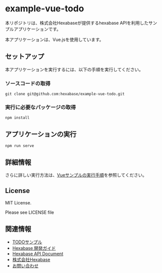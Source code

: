 # example-vue-todo
本リポジトリは、株式会社Hexabaseが提供するhexabase APIを利用したサンプルアプリケーションです。

本アプリケーションは、Vue.jsを使用しています。

## セットアップ
本アプリケーションを実行するには、以下の手順を実行してください。


### ソースコードの取得
```
git clone git@github.com:hexabase/example-vue-todo.git
```

### 実行に必要なパッケージの取得
```
npm install
```

## アプリケーションの実行
```
npm run serve
```


## 詳細情報

さらに詳しい実行方法は、[Vueサンプルの実行手順](https://github.com/hexabase/example-vue-todo/blob/main/get_start.md)を参照してください。


## License

MIT License.

Please see LICENSE file


## 関連情報

- [TODOサンプル](https://devdoc.hexabase.com/docs/recipe_book/todo_simple_setting)
- [Hexabase 開発ガイド](https://devdoc.hexabase.com/)
- [Hexabase API Document](https://apidoc.hexabase.com/)
- [株式会社Hexabase](https://www.hexabase.com/)
- [お問い合わせ](https://www.hexabase.com/contact-us/)




